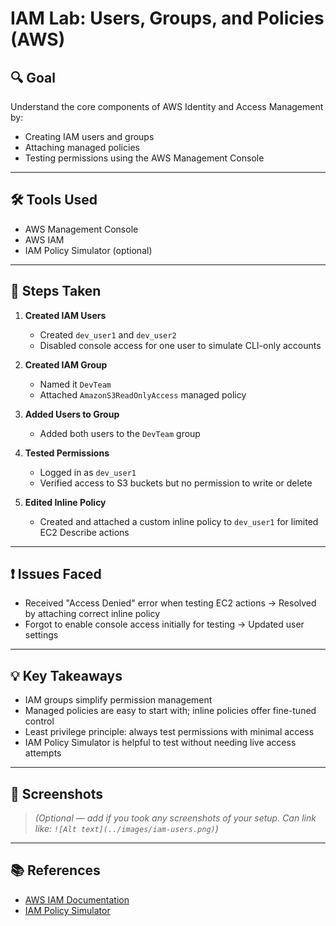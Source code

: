 # IAM Lab: Users, Groups, and Policies (AWS)

## 🔍 Goal

Understand the core components of AWS Identity and Access Management by:
- Creating IAM users and groups
- Attaching managed policies
- Testing permissions using the AWS Management Console

---

## 🛠️ Tools Used

- AWS Management Console
- AWS IAM
- IAM Policy Simulator (optional)

---

## 📝 Steps Taken

1. **Created IAM Users**
   - Created `dev_user1` and `dev_user2`
   - Disabled console access for one user to simulate CLI-only accounts

2. **Created IAM Group**
   - Named it `DevTeam`
   - Attached `AmazonS3ReadOnlyAccess` managed policy

3. **Added Users to Group**
   - Added both users to the `DevTeam` group

4. **Tested Permissions**
   - Logged in as `dev_user1`
   - Verified access to S3 buckets but no permission to write or delete

5. **Edited Inline Policy**
   - Created and attached a custom inline policy to `dev_user1` for limited EC2 Describe actions

---

## ❗ Issues Faced

- Received "Access Denied" error when testing EC2 actions → Resolved by attaching correct inline policy
- Forgot to enable console access initially for testing → Updated user settings

---

## 💡 Key Takeaways

- IAM groups simplify permission management
- Managed policies are easy to start with; inline policies offer fine-tuned control
- Least privilege principle: always test permissions with minimal access
- IAM Policy Simulator is helpful to test without needing live access attempts

---

## 📸 Screenshots

> _(Optional — add if you took any screenshots of your setup. Can link like: `![Alt text](../images/iam-users.png)`)_  

---

## 📚 References

- [AWS IAM Documentation](https://docs.aws.amazon.com/IAM/latest/UserGuide/introduction.html)
- [IAM Policy Simulator](https://policysim.aws.amazon.com/)

